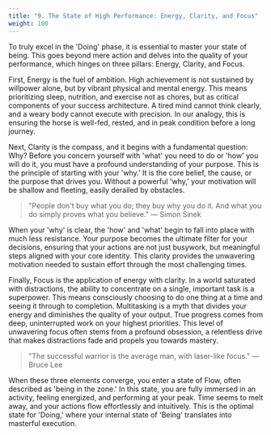 ```yaml
---
title: "9. The State of High Performance: Energy, Clarity, and Focus"
weight: 100
---
```


To truly excel in the 'Doing' phase, it is essential to master your state of being. This goes beyond mere action and delves into the quality of your performance, which hinges on three pillars: Energy, Clarity, and Focus.

First, Energy is the fuel of ambition. High achievement is not sustained by willpower alone, but by vibrant physical and mental energy. This means prioritizing sleep, nutrition, and exercise not as chores, but as critical components of your success architecture. A tired mind cannot think clearly, and a weary body cannot execute with precision. In our analogy, this is ensuring the horse is well-fed, rested, and in peak condition before a long journey.

Next, Clarity is the compass, and it begins with a fundamental question: Why? Before you concern yourself with 'what' you need to do or 'how' you will do it, you must have a profound understanding of your purpose. This is the principle of starting with your 'why.' It is the core belief, the cause, or the purpose that drives you. Without a powerful 'why,' your motivation will be shallow and fleeting, easily derailed by obstacles.

> "People don't buy what you do; they buy why you do it. And what you do simply proves what you believe."
— Simon Sinek

When your 'why' is clear, the 'how' and 'what' begin to fall into place with much less resistance. Your purpose becomes the ultimate filter for your decisions, ensuring that your actions are not just busywork, but meaningful steps aligned with your core identity. This clarity provides the unwavering motivation needed to sustain effort through the most challenging times.

Finally, Focus is the application of energy with clarity. In a world saturated with distractions, the ability to concentrate on a single, important task is a superpower. This means consciously choosing to do one thing at a time and seeing it through to completion. Multitasking is a myth that divides your energy and diminishes the quality of your output. True progress comes from deep, uninterrupted work on your highest priorities. This level of unwavering focus often stems from a profound obsession, a relentless drive that makes distractions fade and propels you towards mastery.

> "The successful warrior is the average man, with laser-like focus."
— Bruce Lee

When these three elements converge, you enter a state of Flow, often described as 'being in the zone.' In this state, you are fully immersed in an activity, feeling energized, and performing at your peak. Time seems to melt away, and your actions flow effortlessly and intuitively. This is the optimal state for 'Doing,' where your internal state of 'Being' translates into masterful execution.